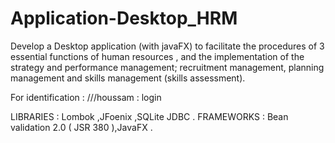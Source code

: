 # Application-Desktop_HRM
  Develop a Desktop application (with javaFX) to facilitate the procedures of 3 essential functions of human resources , and the implementation of the strategy 
and performance management; recruitment management, planning management and skills management (skills assessment).

  For identification :
      ///houssam : login

LIBRARIES : Lombok ,JFoenix ,SQLite JDBC .
FRAMEWORKS : Bean validation 2.0 ( JSR 380 ),JavaFX .
